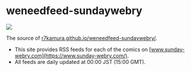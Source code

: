 # weneedfeed-sundaywebry

[![](https://github.com/r7kamura/weneedfeed-sundaywebry/workflows/publish/badge.svg)](https://github.com/r7kamura/weneedfeed-sundaywebry/actions?query=workflow%3Apublish)

The source of [r7kamura.github.io/weneedfeed-sundaywebry/](https://r7kamura.github.io/weneedfeed-sundaywebry/).

- This site provides RSS feeds for each of the comics on [www.sunday-webry.com](https://www.sunday-webry.com/).
- All feeds are daily updated at 00:00 JST (15:00 GMT).
